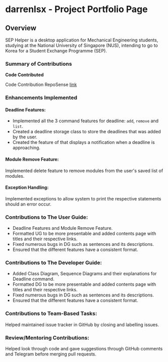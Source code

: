 # darrenlsx - Project Portfolio Page

## Overview
SEP Helper is a desktop application for Mechanical Engineering students, studying at the
National University of Singapore (NUS), intending to go to Korea for a Student Exchange Programme (SEP).

### Summary of Contributions
**Code Contributed**

Code Contribution RepoSense [link](
https://nus-cs2113-ay2223s2.github.io/tp-dashboard/?search=darrenlsx&sort=groupTitle&sortWithin=title&timeframe=commit&mergegroup=&groupSelect=groupByRepos&breakdown=true&checkedFileTypes=docs~functional-code~test-code~other&since=2023-02-17)

### Enhancements Implemented

#### Deadline Features:
* Implemented all the 3 command features for deadline: `add`, `remove` and `list`.
* Created a deadline storage class to store the deadlines that was added by the user.
* Created the feature of that displays a notification when a deadline is
  approaching.

#### Module Remove Feature:
Implemented delete feature to remove modules from the user's saved list of modules.

#### Exception Handling:
Implemented exceptions to allow system to print the respective statements should an error occur.


### Contributions to The User Guide:
* Deadline Features and Module Remove Feature.
* Formatted UG to be more presentable and added contents page with titles and their respective links.
* Fixed numerous bugs in DG such as sentences and its descriptions.
* Ensured that the different features have a consistent format.

### Contributions to The Developer Guide:
* Added Class Diagram, Sequence Diagrams and their explanations for Deadline command.
* Formatted DG to be more presentable and added contents page with titles and their respective links.
* Fixed numerous bugs in DG such as sentences and its descriptions.
* Ensured that the different features have a consistent format.

### Contributions to Team-Based Tasks:
Helped maintained issue tracker in GitHub by closing and labelling issues.


### Review/Mentoring Contributions:
Helped look through code and gave suggestions through GitHub comments and Telegram before merging pull requests.